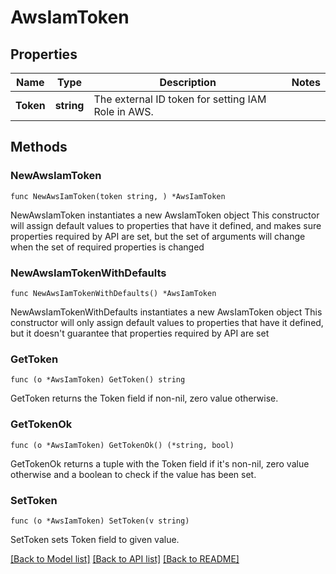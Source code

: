 # AwsIamToken

## Properties

Name | Type | Description | Notes
------------ | ------------- | ------------- | -------------
**Token** | **string** | The external ID token for setting IAM Role in AWS. | 

## Methods

### NewAwsIamToken

`func NewAwsIamToken(token string, ) *AwsIamToken`

NewAwsIamToken instantiates a new AwsIamToken object
This constructor will assign default values to properties that have it defined,
and makes sure properties required by API are set, but the set of arguments
will change when the set of required properties is changed

### NewAwsIamTokenWithDefaults

`func NewAwsIamTokenWithDefaults() *AwsIamToken`

NewAwsIamTokenWithDefaults instantiates a new AwsIamToken object
This constructor will only assign default values to properties that have it defined,
but it doesn't guarantee that properties required by API are set

### GetToken

`func (o *AwsIamToken) GetToken() string`

GetToken returns the Token field if non-nil, zero value otherwise.

### GetTokenOk

`func (o *AwsIamToken) GetTokenOk() (*string, bool)`

GetTokenOk returns a tuple with the Token field if it's non-nil, zero value otherwise
and a boolean to check if the value has been set.

### SetToken

`func (o *AwsIamToken) SetToken(v string)`

SetToken sets Token field to given value.



[[Back to Model list]](../README.md#documentation-for-models) [[Back to API list]](../README.md#documentation-for-api-endpoints) [[Back to README]](../README.md)


